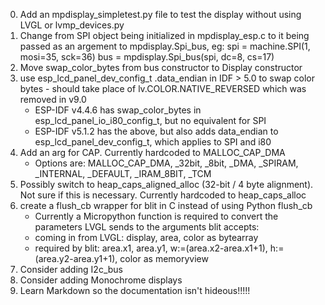 0) Add an mpdisplay_simpletest.py file to test the display without using LVGL or lvmp_devices.py
1) Change from SPI object being initialized in mpdisplay_esp.c to it being passed as an argement to mpdisplay.Spi_bus, eg:
    spi = machine.SPI(1, mosi=35, sck=36)
    bus = mpdisplay.Spi_bus(spi, dc=8, cs=17)
2) Move swap_color_bytes from bus constructor to Display constructor
3) use esp_lcd_panel_dev_config_t .data_endian in IDF > 5.0 to swap color bytes - should take place of lv.COLOR.NATIVE_REVERSED which was removed in v9.0
    - ESP-IDF v4.4.6 has swap_color_bytes in esp_lcd_panel_io_i80_config_t, but no equivalent for SPI
    - ESP-IDF v5.1.2 has the above, but also adds data_endian to esp_lcd_panel_dev_config_t, which applies to SPI and i80
4) Add an arg for CAP.  Currently hardcoded to MALLOC_CAP_DMA
    - Options are: MALLOC_CAP_DMA, _32bit, _8bit, _DMA, _SPIRAM, _INTERNAL, _DEFAULT, _IRAM_8BIT, _TCM
5) Possibly switch to heap_caps_aligned_alloc (32-bit / 4 byte alignment).
Not sure if this is necessary.  Currently hardcoded to heap_caps_alloc
6) create a flush_cb wrapper for blit in C instead of using Python flush_cb
    - Currently a Micropython function is required to convert the parameters LVGL sends to the arguments blit accepts:
    - coming in from LVGL:  display, area, color as bytearray
    - required by blit:  area.x1, area.y1, w:=(area.x2-area.x1+1), h:=(area.y2-area.y1+1), color as memoryview
7) Consider adding I2c_bus
8) Consider adding Monochrome displays
9) Learn Markdown so the documentation isn't hideous!!!!!
